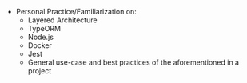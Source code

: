 - Personal Practice/Familiarization on:
  - Layered Architecture
  - TypeORM
  - Node.js
  - Docker
  - Jest
  - General use-case and best practices of the aforementioned in a project
